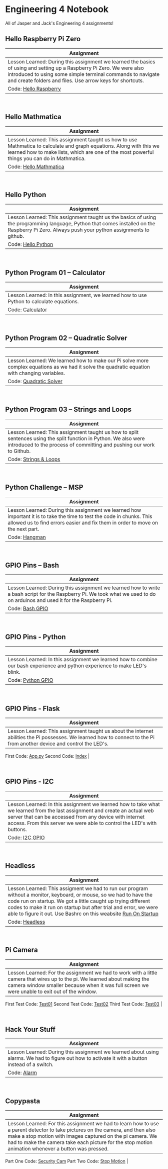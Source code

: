 # Engineering 4 Notebook 
 All of Jasper and Jack's Engineering 4 assignments!

## Hello Raspberry Pi Zero 
| Assignment  |
| ----- |
| Lesson Learned: During this assignment we learned the basics of using and setting up a Raspberry Pi Zero. We were also introduced to using some simple terminal commands to navigate and create folders and files. Use arrow keys for shortcuts.
Code: [Hello Raspberry](https://github.com/jasacrum/Engineering_4_Notebook/blob/master/Python/Flask/hello_world/app.py) |

&nbsp;
&nbsp;
## Hello Mathmatica
| Assignment |
| ----- |
| Lesson Learned: This assignment taught us how to use Mathmatica to calculate and graph equations. Along with this we learned how to make lists, which are one of the most powerful things you can do in Mathmatica. 
Code: [Hello Mathmatica](https://github.com/jasacrum/Engineering_4_Notebook/blob/master/Mathematica_Plot.nb) |

&nbsp;
&nbsp;
## Hello Python
| Assignment |
| ----- |
| Lesson Learned: This assignment taught us the basics of using the programming language, Python that comes installed on the Raspberry Pi Zero. Always push your python assignments to github.
Code: [Hello Python](https://github.com/jasacrum/Engineering_4_Notebook/blob/master/Python/lesson00.py) |

&nbsp;
&nbsp;
## Python Program 01 – Calculator
| Assignment |
| ----- |
| Lesson Learned: In this assignment, we learned how to use Python to calculate equations.
Code: [Calculator](https://github.com/jasacrum/Engineering_4_Notebook/blob/master/Python/calculator.py) |

&nbsp;
&nbsp;
## Python Program 02 – Quadratic Solver
| Assignment |
| ----- |
| Lesson Learned: We learned how to make our Pi solve more complex equations as we had it solve the quadratic equation with changing variables.
Code: [Quadratic Solver](https://github.com/jasacrum/Engineering_4_Notebook/blob/master/Python/quadraticsolver.py) |

&nbsp;
&nbsp;
## Python Program 03 – Strings and Loops
| Assignment |
| ----- |
| Lesson Learned: This assignment taught us how to split sentences using the split function in Python. We also were introduced to the process of committing and pushing our work to Github.
Code: [Strings & Loops]( https://github.com/jasacrum/Engineering_4_Notebook/blob/master/Python/stringsandloops.py) |

&nbsp;
&nbsp;
## Python Challenge – MSP
| Assignment |
| ----- |
| Lesson Learned: During this assignment we learned how important it is to take the time to test the code in chunks. This allowed us to find errors easier and fix them in order to move on the next part.
Code: [Hangman](https://github.com/jasacrum/Engineering_4_Notebook/blob/master/Python/hangman.py) |

&nbsp;
&nbsp;
## GPIO Pins – Bash
| Assignment |
| ----- |
| Lesson Learned: During this assignment we learned how to write a bash script for the Raspberry Pi. We took what we used to do on arduinos and used it for the Raspberry Pi.
Code: [Bash GPIO](https://github.com/jasacrum/Engineering_4_Notebook/blob/master/Scripts/bash_gpio.sh) |

&nbsp;
&nbsp;
## GPIO Pins - Python
| Assignment |
| ----- |
| Lesson Learned: In this assignment we learned how to combine our bash experience and python experience to make LED's blink.
Code: [Python GPIO](https://github.com/jasacrum/Engineering_4_Notebook/blob/master/Python/gpiopins.py) |

&nbsp;
&nbsp;
## GPIO Pins - Flask
| Assignment |
| ----- |
| Lesson Learned: This assignment taught us about the internet abilities the Pi possesses. We learned how to connect to the Pi from another device and control the LED's.
First Code: [App.py](https://github.com/jasacrum/Engineering_4_Notebook/blob/master/Python/Flask/gpio/app.py)
Second Code: [Index](https://github.com/jasacrum/Engineering_4_Notebook/blob/master/Python/Flask/gpio/templates/index.html) |

&nbsp;
&nbsp;
## GPIO Pins - I2C
| Assignment |
| ----- |
| Lesson Learned: In this assignment we learned how to take what we learned from the last assignment and create an actual web server that can be accessed from any device with internet access. From this server we were able to control the LED's with buttons.
Code: [I2C GPIO](https://github.com/jasacrum/Engineering_4_Notebook/blob/master/Python/i2c.py) |

&nbsp;
&nbsp;
## Headless
| Assignment |
| ----- |
| Lesson Learned: This assigment we had to run our program without a monitor, keyboard, or mouse, so we had to have the code run on startup. We got a little caught up trying different codes to make it run on startup but after trial and error, we were able to figure it out. Use Bashrc on this weabsite [Run On Startup](https://www.dexterindustries.com/howto/run-a-program-on-your-raspberry-pi-at-startup/)
Code: [Headless](https://github.com/jasacrum/Engineering_4_Notebook/blob/master/Python/Headless.py) |

&nbsp;
&nbsp;
## Pi Camera
| Assignment |
| ----- |
| Lesson Learned: For the assignment we had to work with a little camera that wires up to the pi. We learned about making the camera window smaller because when it was full screen we were unable to exit out of the window.
First Test Code: [Test01](https://github.com/jasacrum/Engineering_4_Notebook/blob/master/Python/camera_test01.py)
Second Test Code: [Test02](https://github.com/jasacrum/Engineering_4_Notebook/blob/master/Python/camera_test02.py) 
Third Test Code: [Test03](https://github.com/jasacrum/Engineering_4_Notebook/blob/master/Python/camera_test03.py) |

&nbsp;
&nbsp;
## Hack Your Stuff
| Assignment |
| ----- |
| Lesson Learned: During this assignment we learned about using alarms. We had to figure out how to activate it with a button instead of a switch.
Code: [Alarm](https://github.com/jasacrum/Engineering_4_Notebook/blob/master/Python/Beeper.py) |

&nbsp;
&nbsp;
## Copypasta
| Assignment |
| ----- |
| Lesson Learned: For this assignment we had to learn how to use a parent detector to take pictures on the camera, and then also make a stop motion with images captured on the pi camera. We had to make the camera take each picture for the stop motion animation whenever a button was pressed.
Part One Code: [Security Cam](https://github.com/jasacrum/Engineering_4_Notebook/blob/master/Python/parent-detector.py) 
Part Two Code: [Stop Motion](https://github.com/jasacrum/Engineering_4_Notebook/blob/master/Python/stopanimation.py) |
